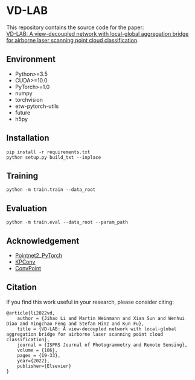 VD-LAB 
==
This repository contains the source code for the paper:  
[VD-LAB: A view-decoupled network with local-global aggregation bridge for airborne laser scanning point cloud classification](https://www.sciencedirect.com/science/article/abs/pii/S0924271622000168).

## Environment
- Python>=3.5  
- CUDA>=10.0  
- PyTorch>=1.0
- numpy
- torchvision
- etw-pytorch-utils
- future
- h5py

## Installation  
``` 
pip install -r requirements.txt  
python setup.py build_txt --inplace
```

## Training  
```
python -m train.train --data_root
```

## Evaluation  
```
python -m train.eval --data_root --param_path
```

## Acknowledgement
- [Pointnet2_PyTorch](https://github.com/erikwijmans/Pointnet2_PyTorch)  
- [KPConv](https://github.com/HuguesTHOMAS/KPConv)
- [ConvPoint](https://github.com/aboulch/ConvPoint)

## Citation
If you find this work useful in your research, please consider citing:
```
@article{li2022vd,  
    author = {Jihao Li and Martin Weinmann and Xian Sun and Wenhui Diao and Yingchao Feng and Stefan Hinz and Kun Fu},  
    title = {VD-LAB: A view-decoupled network with local-global aggregation bridge for airborne laser scanning point cloud classification},  
    journal = {ISPRS Journal of Photogrammetry and Remote Sensing},  
    volume = {186},  
    pages = {19-33},  
    year={2022},  
    publisher={Elsevier}  
}
```
